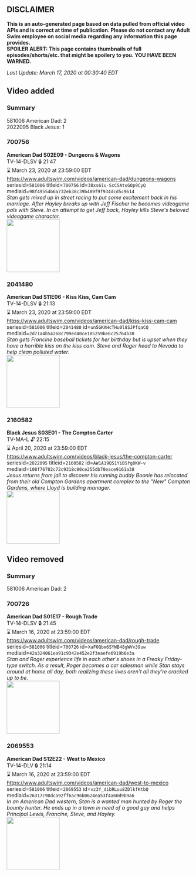 ## DISCLAIMER
**This is an auto-generated page based on data pulled from official video APIs and is correct at time of publication. Please do not contact any Adult Swim employee on social media regarding any information this page provides.**  
**SPOILER ALERT: This page contains thumbnails of full episodes/shorts/etc. that might be spoilery to you. YOU HAVE BEEN WARNED.**  

_Last Update: March 17, 2020 at 00:30:40 EDT_
## Video added
### Summary
581006 American Dad: 2  
2022095 Black Jesus: 1  
### 700756
**American Dad S02E09 - Dungeons & Wagons**  
TV-14-DLSV 🔒 21:47  
⌛ March 23, 2020 at 23:59:00 EDT  
https://www.adultswim.com/videos/american-dad/dungeons-wagons  
seriesid=`581006` titleid=`700756` id=`3Bxs6iu-ScCSAtuGOp9CyQ` mediaid=`98f49554b6a732eb38c39b489f9f934dcd5c9614`  
_Stan gets mixed up in street racing to put some excitement back in his marriage. After Hayley breaks up with Jeff Fischer he becomes videogame pals with Steve. In an attempt to get Jeff back, Hayley kills Steve's beloved videogame character._  
<a href="https://i.cdn.turner.com/adultswim/big/image-upload/thumbnails/thumb-2_image-15199200132515.jpg"><img src="https://i.cdn.turner.com/adultswim/big/image-upload/thumbnails/thumb-2_image-15199200132515.jpg" height="144px" /></a>
### 2041480
**American Dad S11E06 - Kiss Kiss, Cam Cam**  
TV-14-DLSV 🔒 21:13  
⌛ March 23, 2020 at 23:59:00 EDT  
https://www.adultswim.com/videos/american-dad/kiss-kiss-cam-cam  
seriesid=`581006` titleid=`2041480` id=`un5GKAHcTHu0l8SJPfqaCQ` mediaid=`2d71a4b54268c799ed40ce185259be6c257b4b30`  
_Stan gets Francine baseball tickets for her birthday but is upset when they have a horrible kiss on the kiss cam. Steve and Roger head to Nevada to help clean polluted water._  
<a href="https://i.cdn.turner.com/adultswim/big/image-upload/thumbnails/thumb-2_image-152001086516217.jpg"><img src="https://i.cdn.turner.com/adultswim/big/image-upload/thumbnails/thumb-2_image-152001086516217.jpg" height="144px" /></a>
### 2160582
**Black Jesus S03E01 - The Compton Carter**  
TV-MA-L 🔓 22:15  
⌛ April 20, 2020 at 23:59:00 EDT  
https://www.adultswim.com/videos/black-jesus/the-compton-carter  
seriesid=`2022095` titleid=`2160582` id=`AW1A19QS1YiBSfg0KW-v` mediaid=`108f76782c72c9318c00ce255db70eace9161a38`  
_Jesus returns from jail to discover his running buddy Boonie has relocated from their old Compton Gardens apartment complex to the "New" Compton Gardens, where Lloyd is building manager._  
<a href="https://media.cdn.adultswim.com/uploads/20200226/thumbnails/2_202261716121-blackjesus_301_air_cid-3GPVP.jpg"><img src="https://media.cdn.adultswim.com/uploads/20200226/thumbnails/2_202261716121-blackjesus_301_air_cid-3GPVP.jpg" height="144px" /></a>
## Video removed
### Summary
581006 American Dad: 2  
### 700726
**American Dad S01E17 - Rough Trade**  
TV-14-DLSV 🔒 21:45  
⌛ March 16, 2020 at 23:59:00 EDT  
https://www.adultswim.com/videos/american-dad/rough-trade  
seriesid=`581006` titleid=`700726` id=`XaFOQbm6SYWB48gWVv39uw` mediaid=`42a324061ea91c9342e452e2f3eaefe6919b6e3a`  
_Stan and Roger experience life in each other's shoes in a Freaky Friday-type switch. As a result, Roger becomes a car salesman while Stan stays around at home all day, both realizing these lives aren't all they're cracked up to be._  
<a href="https://i.cdn.turner.com/adultswim/big/image-upload/thumbnails/thumb-2_image-151991871802418.jpg"><img src="https://i.cdn.turner.com/adultswim/big/image-upload/thumbnails/thumb-2_image-151991871802418.jpg" height="144px" /></a>
### 2069553
**American Dad S12E22 - West to Mexico**  
TV-14-DLV 🔒 21:14  
⌛ March 16, 2020 at 23:59:00 EDT  
https://www.adultswim.com/videos/american-dad/west-to-mexico  
seriesid=`581006` titleid=`2069553` id=`vz3Y_dibRLuu8ZDlkfKtbQ` mediaid=`26317c90dca92ff6ac96b0624ea53f4a60d9b9a6`  
_In an American Dad western, Stan is a wanted man hunted by Roger the bounty hunter. He ends up in a town in need of a good guy and helps Principal Lewis, Francine, Steve, and Hayley._  
<a href="https://i.cdn.turner.com/adultswim/big/image-upload/thumbnails/thumb-2_image-15188043915002.jpg"><img src="https://i.cdn.turner.com/adultswim/big/image-upload/thumbnails/thumb-2_image-15188043915002.jpg" height="144px" /></a>
